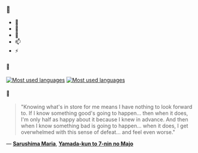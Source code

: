 ### 👋

- 🔭
- 🌱
- 💬
- 📫
- ⚡

#### 🧏

[![Most used languages](https://github-readme-stats-aynah.vercel.app/api/top-langs/?username=aynh&theme=solarized-dark&langs_count=6&layout=compact&hide_title=true)](https://github.com/anuraghazra/github-readme-stats#gh-dark-mode-only)
[![Most used languages](https://github-readme-stats-aynah.vercel.app/api/top-langs/?username=aynh&theme=solarized-light&langs_count=6&layout=compact&hide_title=true)](https://github.com/anuraghazra/github-readme-stats#gh-light-mode-only)

#### 💬

> "Knowing what's in store for me means I have nothing to look forward to. If I know something good's going to happen... then when it does, I'm only half as happy about it because I knew in advance. And then when I know something bad is going to happen... when it does, I get overwhelmed with this sense of defeat... and feel even worse."

&mdash; [**Sarushima Maria**](https://myanimelist.net/character.php?q=Sarushima%20Maria&cat=character), [**Yamada-kun to 7-nin no Majo**](https://myanimelist.net/search/all?q=Yamada-kun%20to%207-nin%20no%20Majo&cat=all)

